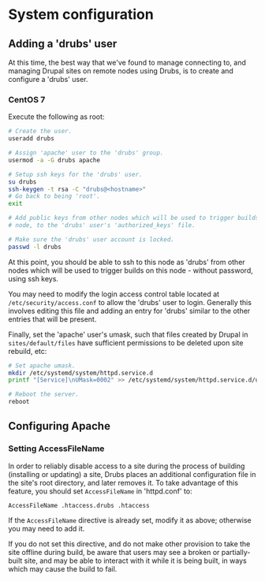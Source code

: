 # System configuration

## Adding a 'drubs' user

At this time, the best way that we've found to manage connecting to, and
managing Drupal sites on remote nodes using Drubs, is to create and configure a
'drubs' user.

### CentOS 7

Execute the following as root:

```bash
# Create the user.
useradd drubs

# Assign 'apache' user to the 'drubs' group.
usermod -a -G drubs apache

# Setup ssh keys for the 'drubs' user.
su drubs
ssh-keygen -t rsa -C "drubs@<hostname>"
# Go back to being 'root'.
exit

# Add public keys from other nodes which will be used to trigger builds on this
# node, to the 'drubs' user's 'authorized_keys' file.

# Make sure the 'drubs' user account is locked.
passwd -l drubs
```

At this point, you should be able to ssh to this node as 'drubs' from other
nodes which will be used to trigger builds on this node - without password,
using ssh keys.

You may need to modify the login access control table located at
`/etc/security/access.conf` to allow the 'drubs' user to login.  Generally this
involves editing this file and adding an entry for 'drubs' similar to the other
entries that will be present.

Finally, set the 'apache' user's umask, such that files created by Drupal in
`sites/default/files` have sufficient permissions to be deleted upon site
rebuild, etc:

```bash
# Set apache umask.
mkdir /etc/systemd/system/httpd.service.d
printf "[Service]\nUMask=0002" >> /etc/systemd/system/httpd.service.d/umask.conf

# Reboot the server.
reboot
```

## Configuring Apache

### Setting AccessFileName

In order to reliably disable access to a site during the process of building
(installing or updating) a site, Drubs places an additional configuration file
in the site's root directory, and later removes it.  To take advantage of this
feature, you should set `AccessFileName` in 'httpd.conf' to:

```
AccessFileName .htaccess.drubs .htaccess
```

If the `AccessFileName` directive is already set, modify it as above; otherwise
you may need to add it.

If you do not set this directive, and do not make other provision to take the
site offline during build, be aware that users may see a broken or partially-
built site, and may be able to interact with it while it is being built, in ways
which may cause the build to fail.
